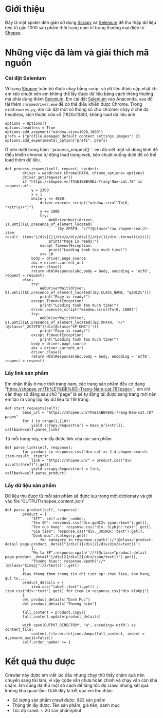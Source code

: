 # Giới thiệu
Đây là một spider đơn giản sử dụng [Scrapy](https://scrapy.org/) và [Selenium](https://www.selenium.dev/) để thu thập dữ liệu text từ gần 1000 sản phẩm thời trang nam từ trang thương mại điện tử [Shopee](www.shopee.vn). 
# Những việc đã làm và giải thích mã nguồn
### Cài đặt Selenium
Vì trang [Shopee](www.shopee.vn) toàn bộ được chạy bằng script và dữ liệu được cập nhật khi em kéo chuột nên em không thể lấy được dữ liệu bằng cách thông thường mà phải dùng thêm [Selenium](https://www.selenium.dev/).
Em cài đặt [Selenium](https://www.selenium.dev/) vào Anaconda, sau đó tải thêm ```chromedriver.exe``` để có thể điều khiển được Chrome.
Trong ```middlewares.py```, em cài đặt một số thông số cho chrome: chạy ở chế độ headless, kích thước cửa sổ (1920x1080), không load dữ liệu ảnh
```
options = Options()
options.headless = True
options.add_argument("window-size=1920,1080")
prefs = {"profile.managed_default_content_settings.images": 2}
options.add_experimental_option("prefs", prefs)
```
Ở bên dưới trong hàm ``process_request()``` em đã viết một số dòng lệnh để điều khiển chrome tự động load trang web, kéo chuột xuống dưới để có thể load thêm dữ liệu.
```
def process_request(self, request, spider):
        driver = webdriver.Chrome(PATH, chrome_options= options)
        driver.get(request.url)
        if "https://shopee.vn/Th%E1%BB%9Di-Trang-Nam-cat.78" in request.url:
            y = 2300
            x = 1
            while y <= 4800:
                driver.execute_script("window.scrollTo(0, "+str(y)+")")
                y += 1000  
                try:
                    WebDriverWait(driver, 1).until(EC.presence_of_element_located(
                        (By.XPATH, '//*[@class="row shopee-search-item-result__items"]/div[{}]/div/a/div/div[2]/div[1]/div'.format({x}))))
                    print("Page is ready!")
                except TimeoutException:
                    print("Loading took too much time!")
                x+= 10
            body = driver.page_source
            abc = driver.current_url
            driver.close()
            return HtmlResponse(abc,body = body, encoding = 'utf8', request = request) 
        else: 
            try:
                WebDriverWait(driver, 5).until(EC.presence_of_element_located((By.CLASS_NAME, "qaNIZv")))
                print("Page is ready!")
            except TimeoutException:
                print("Loading took too much time!")
            driver.execute_script("window.scrollTo(0, 1000)")
            try:
                WebDriverWait(driver, 5).until(EC.presence_of_element_located((By.XPATH, '//*[@class="_2C2YFD"]/div[@class="kP-bM3"]')))
                print("Page is ready!")
            except TimeoutException:
                print("Loading took too much time!")
            body = driver.page_source
            abc = driver.current_url
            driver.close()
            return HtmlResponse(abc,body = body, encoding = 'utf8', request = request) 
```
### Lấy link sản phẩm
Em nhận thấy ở mục thời trang nam, các trang sản phẩm đều có dạng "https://shopee.vn/Th%E1%BB%9Di-Trang-Nam-cat.78?page=", em chỉ cần thay số đằng sau chữ "page" là sẽ tự động tải được sang trang mới nên em tạo ra vòng lặp lấy dữ liệu từ 119 trang:
```
def start_requests(self):
        base_url = "https://shopee.vn/Th%E1%BB%9Di-Trang-Nam-cat.78?page="
        for i in range(1,110):
            yield scrapy.Request(url = base_url+str(i), callback=self.parse_link)
``` 
Từ mỗi trang này, em lấy được link của các sản phẩm
```
def parse_link(self, response):
        for product in response.css("div.col-xs-2-4.shopee-search-item-result__item"):
            link = "https://shopee.vn/" + product.css("div a::attr(href)").get()
            yield scrapy.Request(url = link, callback=self.parse_product)
```
### Lấy dữ liệu sản phẩm
Dữ liệu thu được từ mỗi sản phẩm sẽ được lưu trong một dictionary và ghi vào file 'OUTPUT/shopee_content.json'
```
def parse_product(self, response):
        product = {
            "STT": self.order_number,
            "Ten SP": response.css("div.qaNIZv span::text").get(),
            "Ten cua hang": response.css("div._3Lybjn::text").get(),
            "Gia tien": response.css("div._3n5NQx::text").get(),
            "Danh muc":[category.get()
                for category in response.xpath('//*[@class="product-detail page-product__detail"]/div[1]/div[2]/div/div/a/text()')
            ],
            "Mo ta SP":response.xpath('//*[@class="product-detail page-product__detail"]/div[2]/div[2]/div/span/text()').get(),
            "Thuong hieu": response.xpath('//*[@class="kIo6pj"]/a/text()').get()
        }
        #Lay thong them thong tin chi tiet sp: chat lieu, kho hang, gui tu,....
        product_details = {
            item.css("label::text").get() : item.css("div::text").get() for item in response.css("div.kIo6pj")
        }
        del product_details["Danh Mục"]
        del product_details["Thương hiệu"]
        
        full_content = product.copy()
        full_content.update(product_details)
        
        with open(OUTPUT_DIRECTORY, "a", encoding='utf8') as content_file:
            content_file.write(json.dumps(full_content, indent = 4,ensure_ascii=False))
        self.order_number += 1
```

# Kết quả thu được  
Crawler này được em viết lúc đầu nhưng chạy thử thấy chậm quá nên chuyển sang tiki làm, vì vậy code vẫn chưa hoàn chỉnh và chạy vẫn còn khá chậm. Em cũng đã thử một số cách để tăng tốc độ crawl nhưng kết quả không khả quan lắm. Dưới đây là kết quả em thu được
  - Số lượng sản phẩm crawl được: 923 sản phẩm
  - Thông tin lấy được: Tên sản phẩm, giá tiền, danh mục  
  - Tốc độ crawl: ~ 20 sản phẩm/phút
